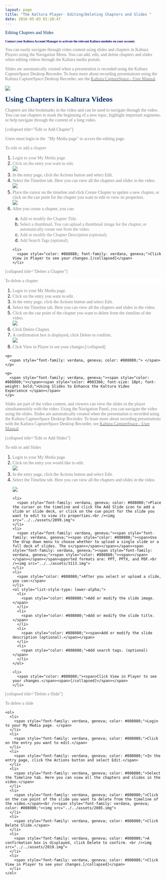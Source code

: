 ```yaml
---
layout: page
title: "The Kaltura Player- Editing/Deleting Chapters and Slides "
date: 2016-05-03 01:28:47
---
```


<p class="mce-heading-2">
    <span style="font-family: verdana, geneva; color: #000080;"><span style="color: #003366;">Editing Chapters and Slides</span><span style="font-size: 10px;"> </span></span>
  </p>
  
  <p>
    <strong><span style="font-family: verdana, geneva; color: #000080;"><span style="font-size: 10px;">Contact your Kaltura Account Manager to activate the relevant Kaltura modules on your account.</span></span></strong>
  </p>
  
  <p>
    <span style="font-family: verdana, geneva; color: #808080;">You can easily navigate through video content using slides and chapters in Kaltura Players using the Navigation Menu. You can add, edit, and delete chapters and slides when editing videos through the Kaltura media portals. </span>
  </p>
  
  <p>
    <span style="font-family: verdana, geneva; color: #808080;">Slides are automatically created when a presentation is recorded using the Kaltura CaptureSpace Desktop Recorder. To learn more about recording presentations using the Kaltura CaptureSpace Desktop Recorder, see the <a href="http://knowledge.kaltura.com/kaltura-capturespace-user-guide-0"><span style="color: #808080;">Kaltura CaptureSpace - User Manual</span></a>.</span>
  </p>
  
  <p>
    <span style="font-family: verdana, geneva;"><img src="../../assets/2097.img">
  </p>
  
  <p>
    <span style="font-family: verdana, geneva;"><span style="color: #003366; font-size: 18pt; font-weight: bold;">Using Chapters in Kaltura Videos</span></span>
  </p>
  
  <p>
    <span style="font-family: verdana, geneva; color: #808080;">Chapters are like bookmarks in the video and can be used to navigate through the video. You can use chapters to mark the beginning of a new topic, highlight important segments, or help navigate through the content of a long video.</span>
  </p>
  
  <p>
    <span style="font-family: verdana, geneva;"><span style="color: #808080;"></span><span style="color: #808080;">[collapsed title="Edit or Add Chapter"]</span></span>
  </p>
  
  <p>
    <span style="font-family: verdana, geneva; color: #808080;">Users must login to the  "My Media page" to access the editing page.</span>
  </p>
  
  <p class="mce-procedure">
    <span style="font-family: verdana, geneva; color: #888888;">To edit or add a chapter </span>
  </p>
  
  <ol>
    <li>
      <span style="font-family: verdana, geneva; color: #888888;">Login to your My Media page.</span>
    </li>
    <li>
      <span style="font-family: verdana, geneva; color: #888888;">Click on the entry you want to edit.</span><br /><span style="font-family: verdana, geneva; color: #808080;"><img src="../../assets/2087.img">
    </li>
    <li>
      <span style="font-family: verdana, geneva; color: #808080;">In the entry page, click the Actions button and select Edit.<br /></span>
    </li>
    <li>
      <span style="font-family: verdana, geneva; color: #808080;">Select the Timeline tab. Here you can view all the chapters and slides in the video.<br /><img src="../../assets/2081.img">
    </li>
    <li>
      <span style="font-family: verdana, geneva; color: #808080;">Place the cursor on the timeline and click Create Chapter to update a new chapter, or click on the cue point for the chapter you want to edit to view its properties. </span><br /><span style="font-family: verdana, geneva;"><img src="../../assets/2098.img">
    </li>
    <li>
      <span style="color: #808080; font-family: verdana, geneva;">After you create a chapter, you can:<br /></span>
    </li>
    <ol style="list-style-type: lower-alpha;">
      <li>
        <span style="color: #888888; font-family: verdana, geneva;">Add or modify the Chapter Title.</span>
      </li>
      <li>
        <span style="color: #888888; font-family: verdana, geneva;">Select a thumbnail. You can upload a thumbnail image for the chapter, or automatically create one from the video. </span>
      </li>
      <li>
        <span style="color: #888888; font-family: verdana, geneva;">Add or modify the Chapter Description (optional).</span>
      </li>
      <li>
        <span style="color: #888888; font-family: verdana, geneva;">Add Search Tags (optional).</span>
      </li>
    </ol>
    
    <li>
      <span style="color: #888888; font-family: verdana, geneva;">Click View in Player to see your changes.[/collapsed]</span>
    </li>
  </ol>
  
  <p>
    <span style="color: #808080; font-family: verdana, geneva;">[collapsed title="Delete a Chapter"]</span>
  </p>
  
  <p class="mce-procedure" style="background-color: #ffffff;">
    <span style="font-family: verdana, geneva; color: #808080;">To delete a chapter</span>
  </p>
  
  <div class="WordSection1">
    <ol>
      <li>
        <span style="font-family: verdana, geneva; color: #808080;">Login to your My Media page. </span>
      </li>
      <li>
        <span style="font-family: verdana, geneva; color: #808080;">Click on the entry you want to edit.</span>
      </li>
      <li>
        <span style="font-family: verdana, geneva; color: #808080;">In the entry page, click the Actions button and select Edit.</span>
      </li>
      <li>
        <span style="font-family: verdana, geneva; color: #808080;">Select the Timeline tab. Here you can view all the chapters and slides in the video.</span>
      </li>
      <li>
        <span style="font-family: verdana, geneva; color: #808080;">Click on the cue point of the chapter you want to delete from the timeline of the video.</span><br /><span style="font-family: verdana, geneva; color: #808080;"><img src="../../assets/2084.img">
      </li>
      <li>
        <span style="font-family: verdana, geneva; color: #808080;">Click Delete Chapter.<br /></span>
      </li>
      <li>
        <span style="font-family: verdana, geneva; color: #808080;">A confirmation box is displayed, click Delete to confirm. <br /><img src="../../assets/2020.img">
      </li>
      <li>
        <span style="font-family: verdana, geneva; color: #808080;">Click View in Player to see your changes.[/collapsed]</span>
      </li>
    </ol>
    
    <p>
      <span style="font-family: verdana, geneva; color: #808080;"> </span>
    </p>
    
    <p>
      <span style="font-family: verdana, geneva;"><span style="color: #808080;"></span><span style="color: #003366; font-size: 18pt; font-weight: bold;">Using Slides to Enhance the Kaltura Video Experience </span></span>
    </p>
  </div>
  
  <p>
    <span style="font-family: verdana, geneva; color: #808080;">Slides are part of the video content, and viewers can view the slides in the player simultaneoulsly with the video. Using the Navigation Panel, you can navigate the video using the slides. Slides are automatically created when the presentation is recorded using the Kaltura CaptureSpace Desktop Recorder. To learn more about recording presentations with the Kaltura CaptureSpace Desktop Recorder, see <a href="http://knowledge.kaltura.com/kaltura-capturespace-user-guide-0"><span style="color: #808080;">Kaltura CaptureSpace - User Manual</span></a>. </span>
  </p>
  
  <p>
    <span style="font-family: verdana, geneva; color: #808080;">[collapsed title="Edit or Add Slides"]</span>
  </p>
  
  <p class="mce-procedure">
    <span style="font-family: verdana, geneva; color: #808080;">To edit or add Slides </span>
  </p>
  
  <ol>
    <li>
      <span style="font-family: verdana, geneva; color: #808080;">Login to your My Media page.</span>
    </li>
    <li>
      <span style="font-family: verdana, geneva; color: #808080;">Click on the entry you would like to edit.</span><br /><span style="font-family: verdana, geneva; color: #808080;"><img src="../../assets/2087.img">
    </li>
    <li>
      <span style="font-family: verdana, geneva; color: #808080;">In the entry page, click the Actions button and select Edit.</span>
    </li>
    <li>
      <span style="font-family: verdana, geneva; color: #808080;"><span style="color: #808080;">Select the Timeline tab. Here you can view all the chapters and slides in the video. <br /></span></span><p>
        <span style="font-family: verdana, geneva;"><img src="../../assets/2082.img">
      </p>
    </li>
    
    <li>
      <span style="font-family: verdana, geneva; color: #808080;">Place the cursor on the timeline and click the Add Slide icon to add a slide or slide deck, or click on the cue point for the slide you want to edit to view its properties.<br /><img src="../../assets/2099.img">
    </li>
    <li>
      <span style="font-family: verdana, geneva;"><span style="font-family: verdana, geneva;"><span style="color: #808080;"><span>Use the drop down menu to choose whether to upload a single slide or a full deck of slides. The s</span></span></span></span><span style="font-family: verdana, geneva;"><span style="font-family: verdana, geneva;"><span style="color: #808080;"><span></span></span></span></span>upported formats are: PPT, PPTX, and PDF.<br /><img src="../../assets/3113.img">
    </li>
    <li>
      <span style="color: #808080;">After you select or upload a slide, you can:</span>
    </li>
    <ol style="list-style-type: lower-alpha;">
      <li>
        <span style="color: #808080;">Add or modify the slide image.</span>
      </li>
      <li>
        <span style="color: #808080;">Add or modify the slide title.</span>
      </li>
      <li>
        <span style="color: #808080;"><span>Add or modify the slide description (optional).</span></span>
      </li>
      <li>
        <span style="color: #808080;">Add search tags. (optional)</span>
      </li>
    </ol>
    
    <li>
      <span style="color: #808080;"><span>Click View in Player to see your changes.</span><span>[/collapsed]</span></span>
    </li>
  </ol>
  
  <p>
    <span style="color: #808080; font-family: verdana, geneva;">[collapsed title="Delete a Slide"]</span>
  </p>
  
  <div class="WordSection1">
    <p class="mce-procedure">
      <span style="font-family: verdana, geneva; color: #808080;">To delete a slide</span>
    </p>
    
    <ol>
      <li>
        <span style="font-family: verdana, geneva; color: #808080;">Login to your My Media page. </span>
      </li>
      <li>
        <span style="font-family: verdana, geneva; color: #808080;">Click on the entry you want to edit.</span>
      </li>
      <li>
        <span style="font-family: verdana, geneva; color: #808080;">In the entry page, click the Actions button and select Edit.</span>
      </li>
      <li>
        <span style="font-family: verdana, geneva; color: #808080;">Select the Timeline tab. Here you can view all the chapters and slides in the video.</span>
      </li>
      <li>
        <span style="font-family: verdana, geneva; color: #808080;">Click on the cue point of the slide you want to delete from the timeline of the video.</span><br /><span style="font-family: verdana, geneva; color: #808080;"><img src="../../assets/2085.img">
      </li>
      <li>
        <span style="font-family: verdana, geneva; color: #808080;">Click Delete Slide.</span>
      </li>
      <li>
        <span style="font-family: verdana, geneva; color: #808080;">A confirmation box is displayed, click Delete to confirm. <br /><img src="../../assets/2019.img">
      </li>
      <li>
        <span style="font-family: verdana, geneva; color: #808080;">Click View in Player to see your changes.[/collapsed]</span>
      </li>
    </ol>
  </div>